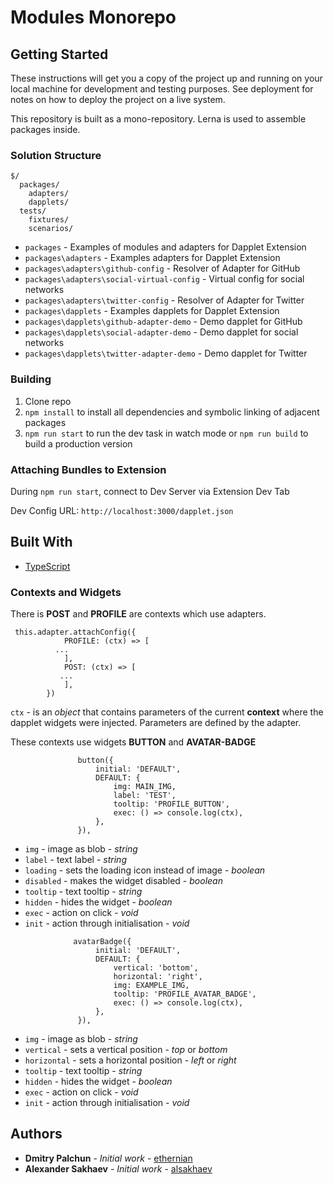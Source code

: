 # Modules Monorepo

## Getting Started

These instructions will get you a copy of the project up and running on your local machine for development and testing purposes. See deployment for notes on how to deploy the project on a live system.

This repository is built as a mono-repository. Lerna is used to assemble packages inside.

### Solution Structure

```
$/
  packages/
    adapters/
    dapplets/
  tests/
    fixtures/
    scenarios/

```

- `packages` - Examples of modules and adapters for Dapplet Extension
- `packages\adapters` - Examples adapters for Dapplet Extension
- `packages\adapters\github-config` - Resolver of Adapter for GitHub
- `packages\adapters\social-virtual-config` - Virtual config for social networks
- `packages\adapters\twitter-config` - Resolver of Adapter for Twitter
- `packages\dapplets` - Examples dapplets for Dapplet Extension
- `packages\dapplets\github-adapter-demo` - Demo dapplet for GitHub
- `packages\dapplets\social-adapter-demo` - Demo dapplet for social networks
- `packages\dapplets\twitter-adapter-demo` - Demo dapplet for Twitter

### Building

1.  Clone repo
2.  `npm install` to install all dependencies and symbolic linking of adjacent packages
3.  `npm run start` to run the dev task in watch mode or `npm run build` to build a production version

### Attaching Bundles to Extension

During `npm run start`, connect to Dev Server via Extension Dev Tab

Dev Config URL: `http://localhost:3000/dapplet.json`

## Built With

- [TypeScript](https://www.typescriptlang.org/)

### Contexts and Widgets

There is **POST** and **PROFILE** are contexts which use adapters.

```
 this.adapter.attachConfig({
            PROFILE: (ctx) => [
          ...
            ],
            POST: (ctx) => [
           ...
            ],
        })

```

`ctx` - is an _object_ that contains parameters of the current **context** where the dapplet widgets were injected. Parameters are defined by the adapter.

These contexts use widgets **BUTTON** and **AVATAR-BADGE**

```
               button({
                   initial: 'DEFAULT',
                   DEFAULT: {
                       img: MAIN_IMG,
                       label: 'TEST',
                       tooltip: 'PROFILE_BUTTON',
                       exec: () => console.log(ctx),
                   },
               }),

```

- `img` - image as blob - _string_
- `label` - text label - _string_
- `loading` - sets the loading icon instead of image - _boolean_
- `disabled` - makes the widget disabled - _boolean_
- `tooltip` - text tooltip - _string_
- `hidden` - hides the widget - _boolean_
- `exec` - action on click - _void_
- `init` - action through initialisation - _void_

```
              avatarBadge({
                   initial: 'DEFAULT',
                   DEFAULT: {
                       vertical: 'bottom',
                       horizontal: 'right',
                       img: EXAMPLE_IMG,
                       tooltip: 'PROFILE_AVATAR_BADGE',
                       exec: () => console.log(ctx),
                   },
               }),

```

- `img` - image as blob - _string_
- `vertical` - sets a vertical position - _top_ or _bottom_
- `horizontal` - sets a horizontal position - _left_ or _right_
- `tooltip` - text tooltip - _string_
- `hidden` - hides the widget - _boolean_
- `exec` - action on click - _void_
- `init` - action through initialisation - _void_

## Authors

- **Dmitry Palchun** - _Initial work_ - [ethernian](https://github.com/ethernian)
- **Alexander Sakhaev** - _Initial work_ - [alsakhaev](https://github.com/alsakhaev)
